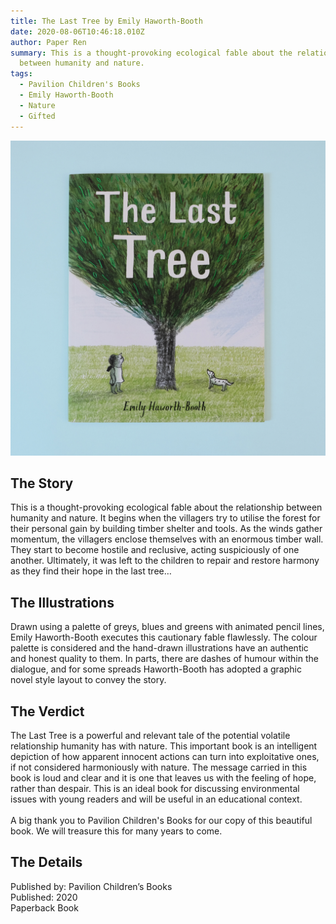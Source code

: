 ```yaml
---
title: The Last Tree by Emily Haworth-Booth
date: 2020-08-06T10:46:18.010Z
author: Paper Ren
summary: This is a thought-provoking ecological fable about the relationship
  between humanity and nature.
tags:
  - Pavilion Children's Books
  - Emily Haworth-Booth
  - Nature
  - Gifted
---
```

![The Last Tree front cover](/static/img/dscf8429.jpg "The Last Tree by Emily Haworth-Booth")

## The Story

This is a thought-provoking ecological fable about the relationship between humanity and nature. It begins when the villagers try to utilise the forest for their personal gain by building timber shelter and tools. As the winds gather momentum, the villagers enclose themselves with an enormous timber wall. They start to become hostile and reclusive, acting suspiciously of one another. Ultimately, it was left to the children to repair and restore harmony as they find their hope in the last tree…

## The Illustrations

Drawn using a palette of greys, blues and greens with animated pencil lines, Emily Haworth-Booth executes this cautionary fable flawlessly. The colour palette is considered and the hand-drawn illustrations have an authentic and honest quality to them. In parts, there are dashes of humour within the dialogue, and for some spreads Haworth-Booth has adopted a graphic novel style layout to convey the story.

## The Verdict

The Last Tree is a powerful and relevant tale of the potential volatile relationship humanity has with nature. This important book is an intelligent depiction of how apparent innocent actions can turn into exploitative ones, if not considered harmoniously with nature. The message carried in this book is loud and clear and it is one that leaves us with the feeling of hope, rather than despair. This is an ideal book for discussing environmental issues with young readers and will be useful in an educational context.\
\
A big thank you to Pavilion Children's Books for our copy of this beautiful book. We will treasure this for many years to come.

## The Details

Published by: Pavilion Children’s Books\
Published: 2020\
Paperback Book